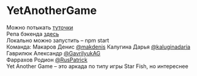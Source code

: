 # YetAnotherGame    
Можно потыкать [туточки](https://yet-another-game.ml)  
Репа бэкенда [здесь](https://github.com/go-park-mail-ru/2018_2_YetAnotherGame)  
Локально можно запустить – npm start  
Команда: 
Макаров Денис [@makdenis](https://github.com/makdenis) 
Калугина Дарья [@kaluginadaria](https://github.com/kaluginadaria)    
Гаврилюк Александр [@GavrilyukAG](https://github.com/GavrilyukAG)     
Фаррахов Родион [@RusPatrick](https://github.com/RusPatrick)      
 Yet Another Game – это аркада по типу игры Star Fish, но интереснее  
